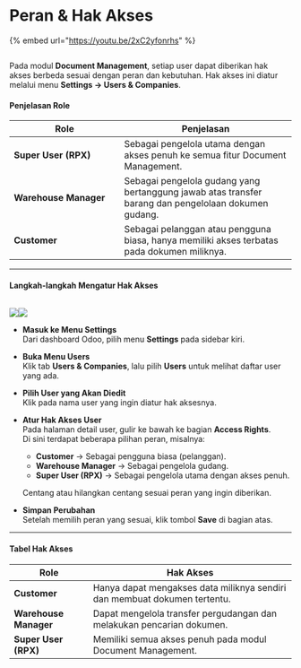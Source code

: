 # Peran & Hak Akses

{% embed url="https://youtu.be/2xC2yfonrhs" %}

<figure><img src="https://document-management-system-1.gitbook.io/document-management-system/~gitbook/image?url=https%3A%2F%2F1011768869-files.gitbook.io%2F%7E%2Ffiles%2Fv0%2Fb%2Fgitbook-x-prod.appspot.com%2Fo%2Fspaces%252FLEturytqtHGPsYdglHaB%252Fuploads%252FvNrB18MFtRqo6a5T5Pas%252Fimage.png%3Falt%3Dmedia%26token%3Ded5a61bb-2736-45dd-a27c-c3f750336518&#x26;width=768&#x26;dpr=4&#x26;quality=100&#x26;sign=94b4b4b3&#x26;sv=2" alt=""><figcaption></figcaption></figure>

Pada modul **Document Management**, setiap user dapat diberikan hak akses berbeda sesuai dengan peran dan kebutuhan. Hak akses ini diatur melalui menu **Settings → Users & Companies**.

#### Penjelasan Role <a href="#penjelasan-role" id="penjelasan-role"></a>

<table><thead><tr><th width="181">Role</th><th>Penjelasan</th></tr></thead><tbody><tr><td><strong>Super User (RPX)</strong></td><td>Sebagai pengelola utama dengan akses penuh ke semua fitur Document Management.</td></tr><tr><td><strong>Warehouse Manager</strong></td><td>Sebagai pengelola gudang yang bertanggung jawab atas transfer barang dan pengelolaan dokumen gudang.</td></tr><tr><td><strong>Customer</strong></td><td>Sebagai pelanggan atau pengguna biasa, hanya memiliki akses terbatas pada dokumen miliknya.</td></tr></tbody></table>

***

#### Langkah-langkah Mengatur Hak Akses <a href="#langkah-langkah-mengatur-hak-akses" id="langkah-langkah-mengatur-hak-akses"></a>

<figure><img src="https://document-management-system-1.gitbook.io/document-management-system/~gitbook/image?url=https%3A%2F%2F1011768869-files.gitbook.io%2F%7E%2Ffiles%2Fv0%2Fb%2Fgitbook-x-prod.appspot.com%2Fo%2Fspaces%252FLEturytqtHGPsYdglHaB%252Fuploads%252FK1Iow3qpwqVu93GWEmQi%252FDesain%2520tanpa%2520judul%2520%2828%29.png%3Falt%3Dmedia%26token%3D385adfab-77b1-4143-8296-b970d0eebbce&#x26;width=768&#x26;dpr=4&#x26;quality=100&#x26;sign=2694afe7&#x26;sv=2" alt=""><figcaption></figcaption></figure>

![](https://document-management-system-1.gitbook.io/document-management-system/~gitbook/image?url=https%3A%2F%2F1011768869-files.gitbook.io%2F%7E%2Ffiles%2Fv0%2Fb%2Fgitbook-x-prod.appspot.com%2Fo%2Fspaces%252FLEturytqtHGPsYdglHaB%252Fuploads%252FN0luZOi94r8NKRVPV3kL%252FDesain%2520tanpa%2520judul%2520%2829%29.png%3Falt%3Dmedia%26token%3D0521bc30-2ae0-4400-9f85-f1b969377592\&width=768\&dpr=4\&quality=100\&sign=edad0043\&sv=2)![](https://document-management-system-1.gitbook.io/document-management-system/~gitbook/image?url=https%3A%2F%2F1011768869-files.gitbook.io%2F%7E%2Ffiles%2Fv0%2Fb%2Fgitbook-x-prod.appspot.com%2Fo%2Fspaces%252FLEturytqtHGPsYdglHaB%252Fuploads%252FF7ERfeaegGUhEhuZjrUe%252Fimage.png%3Falt%3Dmedia%26token%3D63adb371-f17c-4ac7-9745-f612e0a537d6\&width=768\&dpr=4\&quality=100\&sign=5e898128\&sv=2)

* **Masuk ke Menu Settings**\
  Dari dashboard Odoo, pilih menu **Settings** pada sidebar kiri.
* **Buka Menu Users**\
  Klik tab **Users & Companies**, lalu pilih **Users** untuk melihat daftar user yang ada.
* **Pilih User yang Akan Diedit**\
  Klik pada nama user yang ingin diatur hak aksesnya.
*   **Atur Hak Akses User**\
    Pada halaman detail user, gulir ke bawah ke bagian **Access Rights**.\
    Di sini terdapat beberapa pilihan peran, misalnya:

    * **Customer** → Sebagai pengguna biasa (pelanggan).
    * **Warehouse Manager** → Sebagai pengelola gudang.
    * **Super User (RPX)** → Sebagai pengelola utama dengan akses penuh.

    Centang atau hilangkan centang sesuai peran yang ingin diberikan.
* **Simpan Perubahan**\
  Setelah memilih peran yang sesuai, klik tombol **Save** di bagian atas.

***

#### Tabel Hak Akses <a href="#tabel-hak-akses" id="tabel-hak-akses"></a>

| Role                  | Hak Akses                                                                 |
| --------------------- | ------------------------------------------------------------------------- |
| **Customer**          | Hanya dapat mengakses data miliknya sendiri dan membuat dokumen tertentu. |
| **Warehouse Manager** | Dapat mengelola transfer pergudangan dan melakukan pencarian dokumen.     |
| **Super User (RPX)**  | Memiliki semua akses penuh pada modul Document Management.                |

[\
](https://document-management-system-1.gitbook.io/document-management-system/administrasi-user/mengubah-password-user)

